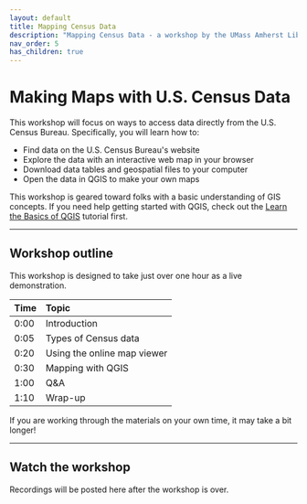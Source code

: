 ```yaml
---
layout: default
title: Mapping Census Data
description: "Mapping Census Data - a workshop by the UMass Amherst Libraries."
nav_order: 5
has_children: true
---
```


# Making Maps with U.S. Census Data

This workshop will focus on ways to access data directly from the U.S. Census Bureau. Specifically, you will learn how to:
* Find data on the U.S. Census Bureau's website
* Explore the data with an interactive web map in your browser
* Download data tables and geospatial files to your computer
* Open the data in QGIS to make your own maps

This workshop is geared toward folks with a basic understanding of GIS concepts. If you need help getting started with QGIS, check out the [Learn the Basics of QGIS](https://umass-gis.github.io/workshops/content/basics-qgis/) tutorial first.

---
## Workshop outline

This workshop is designed to take just over one hour as a live demonstration.

| Time | Topic |
| :--- | :--- |
| 0:00 | Introduction |
| 0:05 | Types of Census data |
| 0:20 | Using the online map viewer |
| 0:30 | Mapping with QGIS |
| 1:00 | Q&A |
| 1:10 | Wrap-up |

If you are working through the materials on your own time, it may take a bit longer!

---
## Watch the workshop

Recordings will be posted here after the workshop is over.
